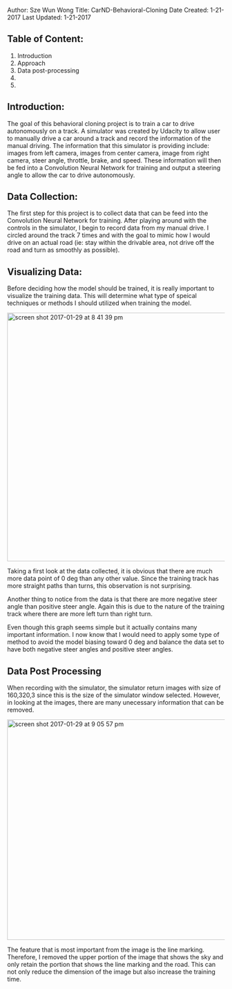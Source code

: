 Author: Sze Wun Wong
Title: CarND-Behavioral-Cloning
Date Created: 1-21-2017
Last Updated: 1-21-2017

Table of Content:
------------------------
1) Introduction
2) Approach 
3) Data post-processing
4) 
5)



Introduction:
------------------------

The goal of this behavioral cloning project is to train a car to drive autonomously on a track. A simulator was created by Udacity to allow user to manually drive a car around a track and record the information of the manual driving. The information that this simulator is providing include: images from left camera, images from center camera, image from right camera, steer angle, throttle, brake, and speed. These information will then be fed into a Convolution Neural Network for training and output a steering angle to allow the car to drive autonomously.

Data Collection:
------------------------
The first step for this project is to collect data that can be feed into the Convolution Neural Network for training. After playing around with the controls in the simulator, I begin to record data from my manual drive. I circled around the track 7 times and with the goal to mimic how I would drive on an actual road (ie: stay within the drivable area, not drive off the road and turn as smoothly as possible). 

Visualizing Data:
------------------------
Before deciding how the model should be trained, it is really important to visualize the training data. This will determine what type of speical techniques or methods I should utilized when training the model. 

<img width="575" alt="screen shot 2017-01-29 at 8 41 39 pm" src="https://cloud.githubusercontent.com/assets/22971963/22412498/c1e84db2-e663-11e6-8496-9b9f4cf2b952.png">

Taking a first look at the data collected, it is obvious that there are much more data point of 0 deg than any other value. Since the training track has more straight paths than turns, this observation is not surprising.

Another thing to notice from the data is that there are more negative steer angle than positive steer angle. Again this is due to the nature of the training track where there are more left turn than right turn. 

Even though this graph seems simple but it actually contains many important information. I now know that I would need to apply some type of method to avoid the model biasing toward 0 deg and balance the data set to have both negative steer angles and positive steer angles.

Data Post Processing
------------------------
When recording with the simulator, the simulator return images with size of 160,320,3 since this is the size of the simulator window selected. However, in looking at the images, there are many unecessary information that can be removed. 

<img width="510" alt="screen shot 2017-01-29 at 9 05 57 pm" src="https://cloud.githubusercontent.com/assets/22971963/22412767/c1e6e208-e666-11e6-9515-9ab90ebdee7d.png">


The feature that is most important from the image is the line marking. Therefore, I removed the upper portion of the image that shows the sky and only retain the portion that shows the line marking and the road. This can not only reduce the dimension of the image but also increase the training time. 



